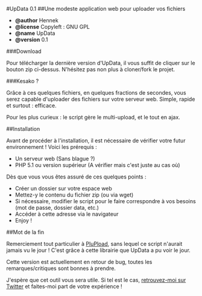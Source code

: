 #UpData 0.1
##Une modeste application web pour uploader vos fichiers
   
* **@author**      Hennek
* **@license**     Copyleft : GNU GPL
* **@name**        UpData
* **@version**     0.1

###Download

Pour télécharger la dernière version d'UpData, il vous suffit de cliquer sur le bouton zip
ci-dessus. N'hésitez pas non plus à cloner/fork le projet.

###Kesako ?

Grâce à ces quelques fichiers, en quelques fractions de secondes, vous serez capable
d'uploader des fichiers sur votre serveur web. Simple, rapide et surtout : efficace.

Pour les plus curieux : le script gère le multi-upload, et le tout en ajax.

##Installation

Avant de procéder à l'installation, il est nécessaire de vérifier 
votre futur environnement ! Voici les prérequis :
* Un serveur web (Sans blague ?)
* PHP 5.1 ou version supérieur (A vérifier mais c'est juste au cas où)

Dès que vous vous êtes assuré de ces quelques points :
* Créer un dossier sur votre espace web
* Mettez-y le contenu du fichier zip (ou via wget)
* Si nécessaire, modifier le script pour le faire correspondre à vos besoins (mot de passe, dossier data, etc.)
* Accéder à cette adresse via le navigateur
* Enjoy !

##Mot de la fin

Remerciement tout particulier à [PluPload](http://plupload.com/ "PluPload"), sans lequel ce script n'aurait jamais vu le jour ! 
C'est grâce à cette librairie que UpData a pu voir le jour.

Cette version est actuellement en retour de bug, toutes les remarques/critiques sont bonnes à prendre.

J'espère que cet outil vous sera utile. Si tel est le cas, 
[retrouvez-moi sur Twitter](http://www.twitter.com/hennek_ "Follow me !") et 
faites-moi part de votre expérience !
